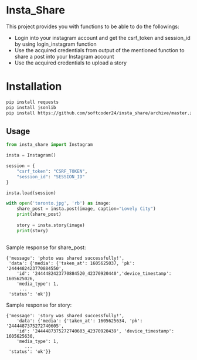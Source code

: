 Insta_Share
=========

This project provides you with functions to be able to do the followings:
 *  Login into your instagram account and get the csrf_token and session_id by using login_instagram function
 *  Use the acquired credentials from output of the mentioned function to share a post into your Instagram account  
 *  Use the acquired credentials to upload a story
 
 # Installation #
 
```bash
pip install requests
pip install jsonlib
pip install https://github.com/softcoder24/insta_share/archive/master.zip
```
 
 ## Usage ##
 
```python
from insta_share import Instagram

insta = Instagram()

session = {
    "csrf_token": "CSRF_TOKEN",
    "session_id": "SESSION_ID"
}

insta.load(session)

with open('toronto.jpg', 'rb') as image:
    share_post = insta.post(image, caption="Lovely City")
    print(share_post)
    
    story = insta.story(image)
    print(story)
    

```
Sample response for share_post: 
```
{'message': 'photo was shared successfully!', 
 'data': {'media': {'taken_at': 1605625037, 'pk': '2444482423770884550', 
    'id': '2444482423770884520_42370920440','device_timestamp': 1605625026, 
    'media_type': 1,
     ...
 'status': 'ok'}}

```
Sample response for story: 
```
{'message': 'story was shared successfully!', 
    'data': {'media': {'taken_at': 1605625634, 'pk': '2444487375272740605', 
    'id': '2444487375272740603_42370920439', 'device_timestamp': 1605625630,
    'media_type': 1, 
       ...
 'status': 'ok'}}

```